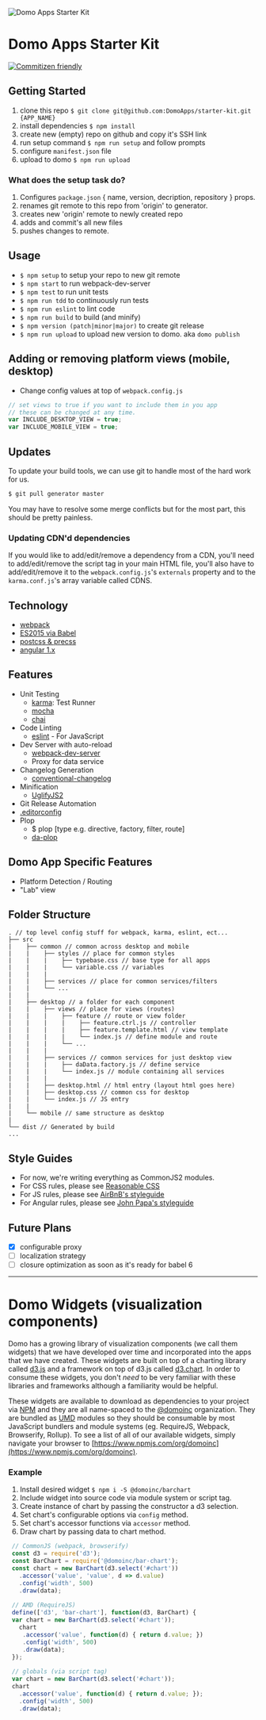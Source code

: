 ![Domo Apps Starter Kit](https://domoapps.s3.amazonaws.com/cdn/images/DomoAppsLogo.png)

# Domo Apps Starter Kit
[![Commitizen friendly](https://img.shields.io/badge/commitizen-friendly-brightgreen.svg)](http://commitizen.github.io/cz-cli/)

## Getting Started
1. clone this repo
    `$ git clone git@github.com:DomoApps/starter-kit.git {APP_NAME}`
2. install dependencies `$ npm install`
3. create new (empty) repo on github and copy it's SSH link
4. run setup command `$ npm run setup` and follow prompts
5. configure `manifest.json` file
6. upload to domo `$ npm run upload`

### What does the setup task do?
1. Configures `package.json` { name, version, decription, repository } props.
2. renames git remote to this repo from 'origin' to generator.
3. creates new 'origin' remote to newly created repo
4. adds and commit's all new files
5. pushes changes to remote.

## Usage
- `$ npm setup` to setup your repo to new git remote
- `$ npm start` to run webpack-dev-server
- `$ npm test` to run unit tests
- `$ npm run tdd` to continuously run tests
- `$ npm run eslint` to lint code
- `$ npm run build` to build (and minify)
- `$ npm version (patch|minor|major)` to create git release
- `$ npm run upload` to upload new version to domo. aka `domo publish`

## Adding or removing platform views (mobile, desktop)
- Change config values at top of `webpack.config.js`

```js
// set views to true if you want to include them in you app
// these can be changed at any time.
var INCLUDE_DESKTOP_VIEW = true;
var INCLUDE_MOBILE_VIEW = true;
```

## Updates
To update your build tools, we can use git to handle most of the hard work for us.

```bash
$ git pull generator master
```

You may have to resolve some merge conflicts but for the most part, this should be pretty painless.

### Updating CDN'd dependencies
If you would like to add/edit/remove a dependency from a CDN, you'll need to add/edit/remove the script tag in your main HTML file, you'll also have to add/edit/remove it to the `webpack.config.js`'s `externals` property and to the `karma.conf.js`'s array variable called CDNS.

## Technology
- [webpack](http://webpack.github.io/)
- [ES2015 via Babel](https://babeljs.io/docs/learn-es2015/)
- [postcss & precss](https://github.com/jonathantneal/precss)
- [angular 1.x](https://angularjs.org/)

## Features
- Unit Testing
  + [karma](http://karma-runner.github.io/): Test Runner
  + [mocha](https://mochajs.org/)
  + [chai](http://chaijs.com/)
- Code Linting
  + [eslint]() - For JavaScript
- Dev Server with auto-reload
  + [webpack-dev-server](http://webpack.github.io/docs/webpack-dev-server.html)
  + Proxy for data service
- Changelog Generation
  + [conventional-changelog](https://github.com/ajoslin/conventional-changelog)
- Minification
  + [UglifyJS2](https://github.com/mishoo/UglifyJS2)
- Git Release Automation
- [.editorconfig](http://editorconfig.org/)
- Plop
  + $ plop [type e.g. directive, factory, filter, route]
  + [da-plop](https://git.empdev.domo.com/AppTeam6/da-plop)

## Domo App Specific Features
- Platform Detection / Routing
- "Lab" view

## Folder Structure
```text
. // top level config stuff for webpack, karma, eslint, ect...
├── src
|    ├── common // common across desktop and mobile
|    |    ├── styles // place for common styles
|    |    |    ├── typebase.css // base type for all apps
|    |    |    └── variable.css // variables
|    |    |
|    |    ├── services // place for common services/filters
|    |    └── ...
|    |
|    ├── desktop // a folder for each component
|    |    ├── views // place for views (routes)
|    |    |    ├── feature // route or view folder
|    |    |    |    ├── feature.ctrl.js // controller
|    |    |    |    ├── feature.template.html // view template
|    |    |    |    └── index.js // define module and route
|    |    |    └── ...
|    |    |
|    |    ├── services // common services for just desktop view
|    |    |    ├── daData.factory.js // define service
|    |    |    └── index.js // module containing all services
|    |    |
|    |    ├── desktop.html // html entry (layout html goes here)
|    |    ├── desktop.css // common css for desktop
|    |    └── index.js // JS entry
|    |
|    └── mobile // same structure as desktop
|
└── dist // Generated by build
...

```

## Style Guides
- For now, we're writing everything as CommonJS2 modules.
- For CSS rules, please see [Reasonable CSS](http://rscss.io/)
- For JS rules, please see [AirBnB's styleguide](https://github.com/airbnb/javascript)
- For Angular rules, please see [John Papa's styleguide](https://github.com/johnpapa/angular-styleguide)

## Future Plans
- [x] configurable proxy
- [ ] localization strategy
- [ ] closure optimization as soon as it's ready for babel 6

---

# Domo Widgets (visualization components)

Domo has a growing library of visualization components (we call them widgets) that we have developed over time and incorporated into the apps that we have created. These widgets are built on top of a charting library called [d3.js](http://d3js.org/) and a framework on top of d3.js called [d3.chart](http://misoproject.com/d3-chart/). In order to consume these widgets, you don't *need* to be very familiar with these libraries and frameworks although a familiarity would be helpful. 

These widgets are available to download as dependencies to your project via [NPM](https://www.npmjs.com/) and they are all name-spaced to the [@domoinc](https://www.npmjs.com/org/domoinc) organization. They are bundled as [UMD](https://github.com/umdjs/umd) modules so they should be consumable by most JavaScript bundlers and module systems (eg. RequireJS, Webpack, Browserify, Rollup). To see a list of all of our available widgets, simply navigate your browser to [https://www.npmjs.com/org/domoinc](https://www.npmjs.com/org/domoinc).

### Example
1. Install desired widget `$ npm i -S @domoinc/barchart`
2. Include widget into source code via module system or script tag.
3. Create instance of chart by passing the constructor a d3 selection.
4. Set chart's configurable options via `config` method.
5. Set chart's accessor functions via `accessor` method.
6. Draw chart by passing data to chart method.
   
```js
 // CommonJS (webpack, browserify)
 const d3 = require('d3');
 const BarChart = require('@domoinc/bar-chart');
 const chart = new BarChart(d3.select('#chart'))
   .accessor('value', 'value', d => d.value)
   .config('width', 500)
   .draw(data);
 
 // AMD (RequireJS)
 define(['d3', 'bar-chart'], function(d3, BarChart) {
 var chart = new BarChart(d3.select('#chart'));
   chart
    .accessor('value', function(d) { return d.value; })
    .config('width', 500)
    .draw(data);
 });
 
 // globals (via script tag)
 var chart = new BarChart(d3.select('#chart'));
 chart
   .accessor('value', function(d) { return d.value; });
   .config('width', 500)
   .draw(data);
```
